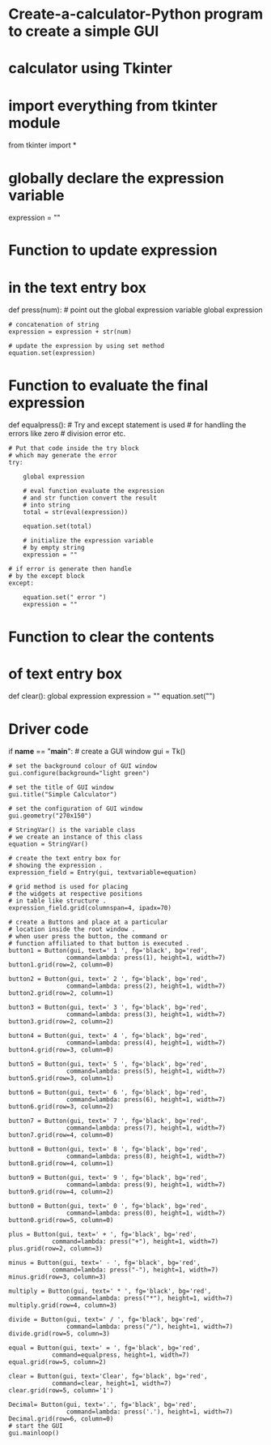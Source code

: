 # Create-a-calculator-Python program to create a simple GUI
# calculator using Tkinter
 
# import everything from tkinter module
from tkinter import *
 
# globally declare the expression variable
expression = ""
 
 
# Function to update expression
# in the text entry box
def press(num):
    # point out the global expression variable
    global expression
 
    # concatenation of string
    expression = expression + str(num)
 
    # update the expression by using set method
    equation.set(expression)
 
 
# Function to evaluate the final expression
def equalpress():
    # Try and except statement is used
    # for handling the errors like zero
    # division error etc.
 
    # Put that code inside the try block
    # which may generate the error
    try:
 
        global expression
 
        # eval function evaluate the expression
        # and str function convert the result
        # into string
        total = str(eval(expression))
 
        equation.set(total)
 
        # initialize the expression variable
        # by empty string
        expression = ""
 
    # if error is generate then handle
    # by the except block
    except:
 
        equation.set(" error ")
        expression = ""
 
 
# Function to clear the contents
# of text entry box
def clear():
    global expression
    expression = ""
    equation.set("")
 
 
# Driver code
if __name__ == "__main__":
    # create a GUI window
    gui = Tk()
 
    # set the background colour of GUI window
    gui.configure(background="light green")
 
    # set the title of GUI window
    gui.title("Simple Calculator")
 
    # set the configuration of GUI window
    gui.geometry("270x150")
 
    # StringVar() is the variable class
    # we create an instance of this class
    equation = StringVar()
 
    # create the text entry box for
    # showing the expression .
    expression_field = Entry(gui, textvariable=equation)
 
    # grid method is used for placing
    # the widgets at respective positions
    # in table like structure .
    expression_field.grid(columnspan=4, ipadx=70)
 
    # create a Buttons and place at a particular
    # location inside the root window .
    # when user press the button, the command or
    # function affiliated to that button is executed .
    button1 = Button(gui, text=' 1 ', fg='black', bg='red',
                    command=lambda: press(1), height=1, width=7)
    button1.grid(row=2, column=0)
 
    button2 = Button(gui, text=' 2 ', fg='black', bg='red',
                    command=lambda: press(2), height=1, width=7)
    button2.grid(row=2, column=1)
 
    button3 = Button(gui, text=' 3 ', fg='black', bg='red',
                    command=lambda: press(3), height=1, width=7)
    button3.grid(row=2, column=2)
 
    button4 = Button(gui, text=' 4 ', fg='black', bg='red',
                    command=lambda: press(4), height=1, width=7)
    button4.grid(row=3, column=0)
 
    button5 = Button(gui, text=' 5 ', fg='black', bg='red',
                    command=lambda: press(5), height=1, width=7)
    button5.grid(row=3, column=1)
 
    button6 = Button(gui, text=' 6 ', fg='black', bg='red',
                    command=lambda: press(6), height=1, width=7)
    button6.grid(row=3, column=2)
 
    button7 = Button(gui, text=' 7 ', fg='black', bg='red',
                    command=lambda: press(7), height=1, width=7)
    button7.grid(row=4, column=0)
 
    button8 = Button(gui, text=' 8 ', fg='black', bg='red',
                    command=lambda: press(8), height=1, width=7)
    button8.grid(row=4, column=1)
 
    button9 = Button(gui, text=' 9 ', fg='black', bg='red',
                    command=lambda: press(9), height=1, width=7)
    button9.grid(row=4, column=2)
 
    button0 = Button(gui, text=' 0 ', fg='black', bg='red',
                    command=lambda: press(0), height=1, width=7)
    button0.grid(row=5, column=0)
 
    plus = Button(gui, text=' + ', fg='black', bg='red',
                command=lambda: press("+"), height=1, width=7)
    plus.grid(row=2, column=3)
 
    minus = Button(gui, text=' - ', fg='black', bg='red',
                command=lambda: press("-"), height=1, width=7)
    minus.grid(row=3, column=3)
 
    multiply = Button(gui, text=' * ', fg='black', bg='red',
                    command=lambda: press("*"), height=1, width=7)
    multiply.grid(row=4, column=3)
 
    divide = Button(gui, text=' / ', fg='black', bg='red',
                    command=lambda: press("/"), height=1, width=7)
    divide.grid(row=5, column=3)
 
    equal = Button(gui, text=' = ', fg='black', bg='red',
                command=equalpress, height=1, width=7)
    equal.grid(row=5, column=2)
 
    clear = Button(gui, text='Clear', fg='black', bg='red',
                command=clear, height=1, width=7)
    clear.grid(row=5, column='1')
 
    Decimal= Button(gui, text='.', fg='black', bg='red',
                    command=lambda: press('.'), height=1, width=7)
    Decimal.grid(row=6, column=0)
    # start the GUI
    gui.mainloop()
